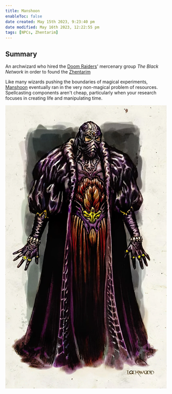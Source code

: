 ```yaml
---
title: Manshoon
enableToc: false
date created: May 15th 2023, 9:23:40 pm
date modified: May 16th 2023, 12:22:55 pm
tags: [NPCs, Zhentarim]
---
```

## Summary
An archwizard who hired the [Doom Raiders](Factions/Doom%20Raiders.md)' mercenary group *The Black Network* in order to found the [Zhentarim](Factions/Zhentarim.md)

Like many wizards pushing the boundaries of magical experiments, [Manshoon](NPCs/Manshoon.md) eventually ran in the very non-magical problem of resources. Spellcasting components aren't cheap, particularly when your research focuses in creating life and manipulating time.

![Pasted image 20230515212419](attachments/Manshoon.png)
